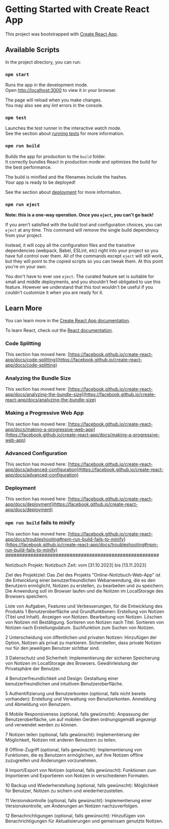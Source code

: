 # Getting Started with Create React App

This project was bootstrapped with [Create React App](https://github.com/facebook/create-react-app).

## Available Scripts

In the project directory, you can run:

### `npm start`

Runs the app in the development mode.\
Open [http://localhost:3000](http://localhost:3000) to view it in your browser.

The page will reload when you make changes.\
You may also see any lint errors in the console.

### `npm test`

Launches the test runner in the interactive watch mode.\
See the section about [running tests](https://facebook.github.io/create-react-app/docs/running-tests) for more information.

### `npm run build`

Builds the app for production to the `build` folder.\
It correctly bundles React in production mode and optimizes the build for the best performance.

The build is minified and the filenames include the hashes.\
Your app is ready to be deployed!

See the section about [deployment](https://facebook.github.io/create-react-app/docs/deployment) for more information.

### `npm run eject`

**Note: this is a one-way operation. Once you `eject`, you can't go back!**

If you aren't satisfied with the build tool and configuration choices, you can `eject` at any time. This command will remove the single build dependency from your project.

Instead, it will copy all the configuration files and the transitive dependencies (webpack, Babel, ESLint, etc) right into your project so you have full control over them. All of the commands except `eject` will still work, but they will point to the copied scripts so you can tweak them. At this point you're on your own.

You don't have to ever use `eject`. The curated feature set is suitable for small and middle deployments, and you shouldn't feel obligated to use this feature. However we understand that this tool wouldn't be useful if you couldn't customize it when you are ready for it.
## Learn More

You can learn more in the [Create React App documentation](https://facebook.github.io/create-react-app/docs/getting-started).

To learn React, check out the [React documentation](https://reactjs.org/).

### Code Splitting

This section has moved here: [https://facebook.github.io/create-react-app/docs/code-splitting](https://facebook.github.io/create-react-app/docs/code-splitting)

### Analyzing the Bundle Size

This section has moved here: [https://facebook.github.io/create-react-app/docs/analyzing-the-bundle-size](https://facebook.github.io/create-react-app/docs/analyzing-the-bundle-size)

### Making a Progressive Web App

This section has moved here: [https://facebook.github.io/create-react-app/docs/making-a-progressive-web-app](https://facebook.github.io/create-react-app/docs/making-a-progressive-web-app)

### Advanced Configuration

This section has moved here: [https://facebook.github.io/create-react-app/docs/advanced-configuration](https://facebook.github.io/create-react-app/docs/advanced-configuration)

### Deployment

This section has moved here: [https://facebook.github.io/create-react-app/docs/deployment](https://facebook.github.io/create-react-app/docs/deployment)

### `npm run build` fails to minify

This section has moved here: [https://facebook.github.io/create-react-app/docs/troubleshooting#npm-run-build-fails-to-minify](https://facebook.github.io/create-react-app/docs/troubleshooting#npm-run-build-fails-to-minify)
#######################################################

Notizbuch
Projekt: Notizbuch
Zeit:
vom [31.10.2023] bis [13.11.2023]

Ziel des Projektziel:
Das Ziel des Projekts "Online-Notizbuch-Web-App" ist die Entwicklung einer benutzerfreundlichen Webanwendung, die es den Benutzern ermöglicht, Notizen zu erstellen, zu bearbeiten und zu speichern. Die Anwendung soll im Browser laufen und die Notizen im LocalStorage des Browsers speichern.

Liste von Aufgaben, Features und Verbesserungen, für die Entwicklung des Produkts
1 Benutzeroberfläche und Grundfunktionen:
Erstellung von Notizen (Titel und Inhalt). Anzeigen von Notizen. Bearbeitung von Notizen. Löschen von Notizen mit Bestätigung. Sortieren von Notizen nach Titel. Sortieren von Notizen nach Erstellungsdatum. Suchfunktion zum Suchen von Notizen.

2 Unterscheidung von öffentlichen und privaten Notizen:
Hinzufügen der Option, Notizen als privat zu markieren. Sicherstellen, dass private Notizen nur für den jeweiligen Benutzer sichtbar sind.

3 Datenschutz und Sicherheit:
Implementierung der sicheren Speicherung von Notizen im LocalStorage des Browsers. Gewährleistung der Privatsphäre der Benutzer.

4 Benutzerfreundlichkeit und Design:
Gestaltung einer benutzerfreundlichen und intuitiven Benutzeroberfläche.

5 Authentifizierung und Benutzerkonten (optional, falls nicht bereits vorhanden):
Erstellung und Verwaltung von Benutzerkonten. Anmeldung und Abmeldung von Benutzern.

6 Mobile Responsiveness (optional, falls gewünscht):
Anpassung der Benutzeroberfläche, um auf mobilen Geräten ordnungsgemäß angezeigt und verwendet werden zu können.

7 Notizen teilen (optional, falls gewünscht):
Implementierung der Möglichkeit, Notizen mit anderen Benutzern zu teilen.

8 Offline-Zugriff (optional, falls gewünscht):
Implementierung von Funktionen, die es Benutzern ermöglichen, auf ihre Notizen offline zuzugreifen und Änderungen vorzunehmen.

9 Import/Export von Notizen (optional, falls gewünscht):
Funktionen zum Importieren und Exportieren von Notizen in verschiedenen Formaten.

10 Backup und Wiederherstellung (optional, falls gewünscht):
Möglichkeit für Benutzer, Notizen zu sichern und wiederherzustellen.

11 Versionskontrolle (optional, falls gewünscht):
Implementierung einer Versionskontrolle, um Änderungen an Notizen nachzuverfolgen.

12 Benachrichtigungen (optional, falls gewünscht):
Hinzufügen von Benachrichtigungen für Aktualisierungen und gemeinsam genutzte Notizen.

